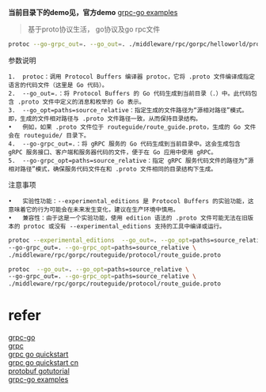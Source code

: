 
**当前目录下的demo见，官方demo**
[grpc-go examples](https://github.com/Donaldhan/grpc-go/tree/master/examples)  


> 基于proto协议生活， go协议及go rpc文件
```sh
protoc --go-grpc_out=. --go_out=. ./middleware/rpc/gorpc/helloworld/protocol/helloworld.proto
```




参数说明

	1.	protoc：调用 Protocol Buffers 编译器 protoc，它将 .proto 文件编译成指定语言的代码文件（这里是 Go 代码）。
	2.	--go_out=.：将 Protocol Buffers 的 Go 代码生成到当前目录（.）中。此代码包含 .proto 文件中定义的消息和枚举的 Go 表示。
	3.	--go_opt=paths=source_relative：指定生成的文件路径为“源相对路径”模式。即，生成的文件相对路径与 .proto 文件路径一致，从而保持目录结构。
	•	例如，如果 .proto 文件位于 routeguide/route_guide.proto，生成的 Go 文件会在 routeguide/ 目录下。
	4.	--go-grpc_out=.：将 gRPC 服务的 Go 代码生成到当前目录中。这会生成包含 gRPC 服务接口、客户端和服务器代码的文件，便于在 Go 应用中使用 gRPC。
	5.	--go-grpc_opt=paths=source_relative：指定 gRPC 服务代码文件的路径为“源相对路径”模式，确保服务代码文件在和 .proto 文件相同的目录结构下生成。


注意事项

	•	实验性功能：--experimental_editions 是 Protocol Buffers 的实验功能，这意味着它的行为可能会在未来发生变化，建议在生产环境中慎用。
	•	兼容性：由于这是一个实验功能，使用 edition 语法的 .proto 文件可能无法在旧版本的 protoc 或没有 --experimental_editions 支持的工具中编译或运行。


```sh
protoc --experimental_editions  --go_out=. --go_opt=paths=source_relative \
--go-grpc_out=. --go-grpc_opt=paths=source_relative \
./middleware/rpc/gorpc/routeguide/protocol/route_guide.proto

```

```sh
protoc  --go_out=. --go_opt=paths=source_relative \
--go-grpc_out=. --go-grpc_opt=paths=source_relative \
./middleware/rpc/gorpc/routeguide/protocol/route_guide.proto

```

# refer
[grpc-go](https://github.com/Donaldhan/grpc-go)   
[grpc](https://grpc.io/)   
[grpc go quickstart](https://grpc.io/docs/languages/go/quickstart/)   
[grpc go quickstart cn](https://grpc.org.cn/docs/languages/go/quickstart/)  
[protobuf gotutorial](https://protobuf.com.cn/getting-started/gotutorial/)  
[grpc-go examples](https://github.com/Donaldhan/grpc-go/tree/master/examples)  